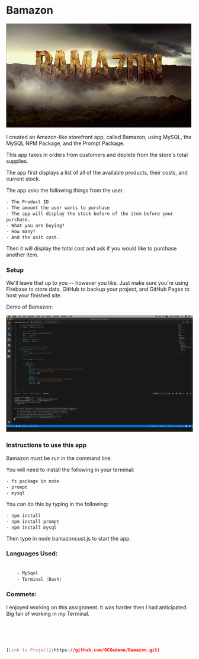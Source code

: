 # Bamazon

![Screenshot](bama.png)

<div>


I created an Amazon-like storefront app, called Bamazon, using MySQL, the MySQL NPM Package, and the Prompt Package.

This app takes in orders from customers and deplete from the store's total supplies.

The app first displays a list of all of the available products, their costs, and current stock.

The app asks the following things from the user.

    - The Product ID
    - The amount the user wants to purchase 
    - The app will display the stock before of the item before your purchase. 
    - What you are buying? 
    - How many?
    - And the unit cost.

Then it will display the total cost and ask if you would like to purchase another item.




### Setup


We'll leave that up to you -- however you like. Just make sure you're using Firebase to store data, GitHub to backup your project, and GitHub Pages to host your finished site.

Demo of Bamazon:

![](ezgif.com-video-to-gif.gif)


### Instructions to use this app

Bamazon must be run in the command line.

You will need to install the following in your terminal:

    - fs package in node
    - prompt
    - mysql

You can do this by typing in the following:

    - npm install
    - npm install prompt
    - npm install mysql

Then type in node bamazoncust.js to start the app.


### Languages Used:

```css

    - MySqul
    - Terminal (Bash)

```
### Commets:
I enjoyed working on this assignment. It was harder then I had anticipated. Big fan of working in my Terminal.

```css




[Link to Project](https://github.com/OCGedeon/Bamazon.git)










